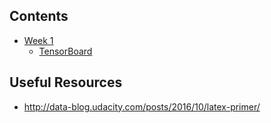 ## Contents

- [Week 1](./week-1.html)
    - [TensorBoard](./week-1-tensorboard.html)

## Useful Resources

- http://data-blog.udacity.com/posts/2016/10/latex-primer/
